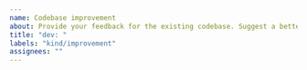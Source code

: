 ```yaml
---
name: Codebase improvement
about: Provide your feedback for the existing codebase. Suggest a better solution for algorithms, development tools, etc.
title: "dev: "
labels: "kind/improvement"
assignees: ""
---
```

